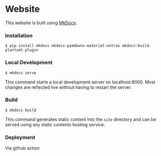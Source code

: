# Website

This website is built using [MkDocs](https://www.mkdocs.org/).

### Installation

```
$ pip install mkdocs mkdocs-pymdownx-material-extras mkdocs-build-plantuml-plugin
```

### Local Development

```
$ mkdocs serve
```

This command starts a local development server on localhost:8000. Most changes are reflected live without having to restart the server.

### Build

```
$ mkdocs build
```

This command generates static content into the `site` directory and can be served using any static contents hosting service.

### Deployment

Via github action

